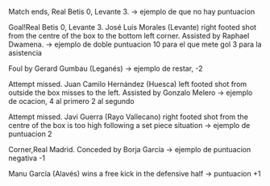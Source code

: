 Match ends, Real Betis 0, Levante 3. -> ejemplo de que no hay puntuacion

Goal!Real Betis 0, Levante 3. José Luis Morales (Levante) right footed shot from the centre of the box to the bottom left corner. Assisted by Raphael Dwamena. -> ejemplo de doble puntuacion 10 para el que mete gol 3 para la asistencia


Foul by Gerard Gumbau (Leganés) -> ejemplo de restar, -2

Attempt missed. Juan Camilo Hernández (Huesca) left footed shot from outside the box misses to the left. Assisted by Gonzalo Melero -> ejemplo de ocacion, 4 al primero 2 al segundo

Attempt missed. Javi Guerra (Rayo Vallecano) right footed shot from the centre of the box is too high following a set piece situation -> ejemplo de puntuacion 2

Corner,Real Madrid. Conceded by Borja García -> ejemplo de puntuacion negativa -1

Manu García (Alavés) wins a free kick in the defensive half -> puntuacion +1